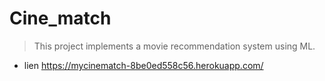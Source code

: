 # Cine_match

> This project implements a movie recommendation system using ML.

- lien https://mycinematch-8be0ed558c56.herokuapp.com/